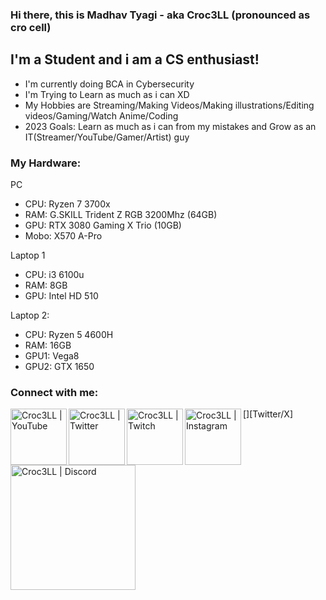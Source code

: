### Hi there, this is Madhav Tyagi - aka Croc3LL (pronounced as cro cell)

## I'm a Student and i am a CS enthusiast!
 - I'm currently doing BCA in Cybersecurity
 - I'm Trying to Learn as much as i can XD
 - My Hobbies are Streaming/Making Videos/Making illustrations/Editing videos/Gaming/Watch Anime/Coding
 - 2023 Goals: Learn as much as i can from my mistakes and Grow as an IT(Streamer/YouTube/Gamer/Artist) guy


### My Hardware:
PC
 - CPU: Ryzen 7 3700x
 - RAM: G.SKILL Trident Z RGB 3200Mhz (64GB)
 - GPU: RTX 3080 Gaming X Trio (10GB)
 - Mobo: X570 A-Pro


Laptop 1
 - CPU: i3 6100u
 - RAM: 8GB
 - GPU: Intel HD 510


Laptop 2:
 - CPU: Ryzen 5 4600H
 - RAM: 16GB
 - GPU1: Vega8
 - GPU2: GTX 1650


### Connect with me:

[<img align="left" alt="Croc3LL | YouTube" width="90px" src="https://upload.wikimedia.org/wikipedia/commons/f/fe/YouTube_social_dark_circle_%282017%29.svg" />][YouTube]
[<img align="left" alt="Croc3LL | Twitter" width="90px" src="https://upload.wikimedia.org/wikipedia/commons/c/ce/X_logo_2023.svg" />][Twitter/X]
[<img align="left" alt="Croc3LL | Twitch" width="90px" src="https://upload.wikimedia.org/wikipedia/commons/8/80/Twitch_Glitch_Logo_Black.svg" />][Twitch]
[<img align="left" alt="Croc3LL | Instagram" width="90px" src="https://upload.wikimedia.org/wikipedia/commons/e/e8/Instagram_circle.svg" />][Instagram]
[<img align="left" alt="Croc3LL | Discord" width="200px" src="https://upload.wikimedia.org/wikipedia/commons/e/e3/Discord_White_Text_Logo_%282015-2021%29.svg" />][Discord]

<br />
<br />

[YouTube]: https://www.youtube.com/c/Croc3LL
[Twitter]: https://twitter.com/MadhavWasTaken
[Twitch]: https://www.twitch.tv/croc3llislive
[Instagram]: https://www.instagram.com/croc3ll/
[Discord]: https://discord.gg/RhSE2wm
